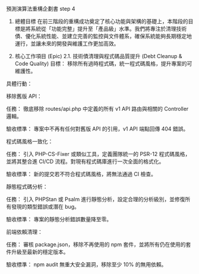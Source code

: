 預測演算法重構企劃書 step 4

1. 總體目標
   在前三階段的重構成功奠定了核心功能與架構的基礎上，本階段的目標是將系統從「功能完整」提升至「產品級」水準。我們將專注於清理技術債、優化系統性能、並建立完善的監控與文件體系，確保系統能夠長期穩定地運行，並讓未來的開發與維護工作更加高效。

2. 核心工作項目 (Epic)
   2.1. 技術債清理與程式碼品質提升 (Debt Cleanup & Code Quality)
   目標： 移除所有過時程式碼，統一程式碼風格，提升專案的可維護性。

具體行動：

移除舊版 API：

任務： 徹底移除 routes/api.php 中定義的所有 v1 API 路由與相關的 Controller 邏輯。

驗收標準： 專案中不再有任何對舊版 API 的引用，v1 API 端點回傳 404 錯誤。

程式碼風格一致化：

任務： 引入 PHP-CS-Fixer 或類似工具，定義團隊統一的 PSR-12 程式碼風格，並將其整合進 CI/CD 流程。對現有程式碼庫進行一次全面的格式化。

驗收標準： 新的提交若不符合程式碼風格，將無法通過 CI 檢查。

靜態程式碼分析：

任務： 引入 PHPStan 或 Psalm 進行靜態分析，設定合理的分析級別，並修復所有發現的類型錯誤或潛在 bug。

驗收標準： 專案的靜態分析錯誤數量降至零。

前端依賴清理：

任務： 審核 package.json，移除不再使用的 npm 套件，並將所有仍在使用的套件升級至最新的穩定版本。

驗收標準： npm audit 無重大安全漏洞，移除至少 10% 的無用依賴。
